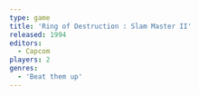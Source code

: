 ```yaml
---
type: game
title: 'Ring of Destruction : Slam Master II'
released: 1994
editors: 
  - Capcom
players: 2
genres:
  - 'Beat them up'
---
```

